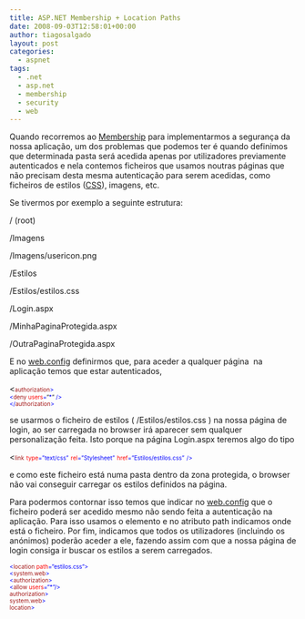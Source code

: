 ```yaml
---
title: ASP.NET Membership + Location Paths
date: 2008-09-03T12:58:01+00:00
author: tiagosalgado
layout: post
categories:
  - aspnet
tags:
  - .net
  - asp.net
  - membership
  - security
  - web
---
```

Quando recorremos ao <a title="Membership" href="http://msdn.microsoft.com/en-us/library/yh26yfzy.aspx" target="_blank">Membership</a> para implementarmos a segurança da nossa aplicação, um dos problemas que podemos ter é quando definimos que determinada pasta será acedida apenas por utilizadores previamente autenticados e nela contemos ficheiros que usamos noutras páginas que não precisam desta mesma autenticação para serem acedidas, como ficheiros de estilos (<a title="CSS" href="http://en.wikipedia.org/wiki/Cascading_Style_Sheets" target="_blank">CSS</a>), imagens, etc.

Se tivermos por exemplo a seguinte estrutura:

/ (root)
  
/Imagens
  
/Imagens/usericon.png
  
/Estilos
  
/Estilos/estilos.css
  
/Login.aspx
  
/MinhaPaginaProtegida.aspx
  
/OutraPaginaProtegida.aspx

E no <a title="web.config" href="http://en.wikipedia.org/wiki/Web.config" target="_blank">web.config</a> definirmos que, para aceder a qualquer página  na aplicação temos que estar autenticados,<span style="font-size:x-small;color:#0000ff;"> </span>

<<span style="font-size:x-small;color:#a31515;"><span style="font-size:x-small;color:#a31515;">authorization</span></span><span style="font-size:x-small;color:#0000ff;"><span style="font-size:x-small;color:#0000ff;">><br /> </span></span><span style="font-size:x-small;color:#0000ff;"><span style="font-size:x-small;color:#0000ff;"><</span></span><span style="font-size:x-small;color:#a31515;"><span style="font-size:x-small;color:#a31515;">deny</span></span><span style="font-size:x-small;color:#0000ff;"><span style="font-size:x-small;color:#0000ff;"> </span></span><span style="font-size:x-small;color:#ff0000;"><span style="font-size:x-small;color:#ff0000;">users</span></span><span style="font-size:x-small;color:#0000ff;"><span style="font-size:x-small;color:#0000ff;">=</span></span><span style="font-size:x-small;">&#8220;</span><span style="font-size:x-small;color:#0000ff;"><span style="font-size:x-small;color:#0000ff;">*</span></span><span style="font-size:x-small;">&#8220;</span><span style="font-size:x-small;color:#0000ff;"><span style="font-size:x-small;color:#0000ff;"> /><br /> </</span></span><span style="font-size:x-small;color:#a31515;"><span style="font-size:x-small;color:#a31515;">authorization</span></span><span style="font-size:x-small;color:#0000ff;"><span style="font-size:x-small;color:#0000ff;">></span></span>

se usarmos o ficheiro de estilos ( /Estilos/estilos.css ) na nossa página de login, ao ser carregada no browser irá aparecer sem qualquer personalização feita. Isto porque na página Login.aspx teremos algo do tipo

<<span style="font-size:x-small;color:#a31515;"><span style="font-size:x-small;color:#a31515;">link</span></span> <span style="font-size:x-small;"></span><span style="font-size:x-small;color:#ff0000;"><span style="font-size:x-small;color:#ff0000;">type</span></span><span style="font-size:x-small;color:#0000ff;"><span style="font-size:x-small;color:#0000ff;">=&#8221;text/css&#8221;</span></span> <span style="font-size:x-small;"></span><span style="font-size:x-small;color:#ff0000;"><span style="font-size:x-small;color:#ff0000;">rel</span></span><span style="font-size:x-small;color:#0000ff;"><span style="font-size:x-small;color:#0000ff;">=&#8221;Stylesheet&#8221;</span></span> <span style="font-size:x-small;"></span><span style="font-size:x-small;color:#ff0000;"><span style="font-size:x-small;color:#ff0000;">href</span></span><span style="font-size:x-small;color:#0000ff;"><span style="font-size:x-small;color:#0000ff;">=&#8221;Estilos/estilos.css&#8221;</span></span> <span style="font-size:x-small;"></span><span style="font-size:x-small;color:#0000ff;"><span style="font-size:x-small;color:#0000ff;">/></span></span>

<div>
  e como este ficheiro está numa pasta dentro da zona protegida, o browser não vai conseguir carregar os estilos definidos na página.
</div>

Para podermos contornar isso temos que indicar no <a title="web.config" href="http://en.wikipedia.org/wiki/Web.config" target="_blank">web.config</a> que o ficheiro poderá ser acedido mesmo não sendo feita a autenticação na aplicação. Para isso usamos o elemento <a title="Element Location" href="http://msdn.microsoft.com/en-us/library/b6x6shw7.aspx" target="_blank"><location></a> e no atributo path indicamos onde está o ficheiro. Por fim, indicamos que todos os utilizadores (incluindo os anónimos) poderão aceder a ele, fazendo assim com que a nossa página de login consiga ir buscar os estilos a serem carregados.

<div>
  <span style="font-size:x-small;color:#0000ff;"><span style="font-size:x-small;color:#0000ff;"><span style="font-size:x-small;color:#0000ff;"><span style="font-size:x-small;color:#0000ff;"><</span></span></span></span><span style="font-size:x-small;color:#0000ff;"><span style="font-size:x-small;color:#0000ff;"><span style="font-size:x-small;color:#0000ff;"><span style="font-size:x-small;color:#0000ff;"><span style="font-size:x-small;color:#a31515;"><span style="font-size:x-small;color:#a31515;">location</span></span><span style="font-size:x-small;color:#0000ff;"><span style="font-size:x-small;color:#0000ff;"> </span></span><span style="font-size:x-small;color:#ff0000;"><span style="font-size:x-small;color:#ff0000;">path</span></span><span style="font-size:x-small;color:#0000ff;"><span style="font-size:x-small;color:#0000ff;">=</span></span><span style="font-size:x-small;">&#8220;</span><span style="font-size:x-small;color:#0000ff;"><span style="font-size:x-small;color:#0000ff;">estilos.css</span></span><span style="font-size:x-small;">&#8220;</span><span style="font-size:x-small;color:#0000ff;"><span style="font-size:x-small;color:#0000ff;">><br /> <</span></span><span style="font-size:x-small;color:#a31515;"><span style="font-size:x-small;color:#a31515;">system.web</span></span><span style="font-size:x-small;color:#0000ff;"><span style="font-size:x-small;color:#0000ff;">><br /> <</span></span><span style="font-size:x-small;color:#a31515;"><span style="font-size:x-small;color:#a31515;">authorization</span></span><span style="font-size:x-small;color:#0000ff;"><span style="font-size:x-small;color:#0000ff;">><br /> <</span></span><span style="font-size:x-small;color:#a31515;"><span style="font-size:x-small;color:#a31515;">allow</span></span><span style="font-size:x-small;color:#0000ff;"><span style="font-size:x-small;color:#0000ff;"> </span></span><span style="font-size:x-small;color:#ff0000;"><span style="font-size:x-small;color:#ff0000;">users</span></span><span style="font-size:x-small;color:#0000ff;"><span style="font-size:x-small;color:#0000ff;">=</span></span><span style="font-size:x-small;">&#8220;</span><span style="font-size:x-small;color:#0000ff;"><span style="font-size:x-small;color:#0000ff;">*</span></span><span style="font-size:x-small;">&#8220;</span><span style="font-size:x-small;color:#0000ff;"><span style="font-size:x-small;color:#0000ff;">/><br /> </</span></span><span style="font-size:x-small;color:#a31515;"><span style="font-size:x-small;color:#a31515;">authorization</span></span><span style="font-size:x-small;color:#0000ff;"><span style="font-size:x-small;color:#0000ff;">><br /> </</span></span><span style="font-size:x-small;color:#a31515;"><span style="font-size:x-small;color:#a31515;">system.web</span></span><span style="font-size:x-small;color:#0000ff;"><span style="font-size:x-small;color:#0000ff;">><br /> </</span></span><span style="font-size:x-small;color:#a31515;"><span style="font-size:x-small;color:#a31515;">location</span></span><span style="font-size:x-small;color:#0000ff;"><span style="font-size:x-small;color:#0000ff;">></span></span></span></span></span></span>
</div>
